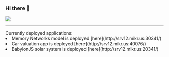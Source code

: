 ### Hi there 👋

![](https://komarev.com/ghpvc/?username=Kurdzik)

<hr>
Currently deployed applications:


<li> Memory Networks model is deployed [here](http://srv12.mikr.us:30341/)

<li> Car valuation app is deployed [here](http://srv12.mikr.us:40076/)

<li> BabylonJS solar system is deployed [here](http://srv12.mikr.us:20341/)


